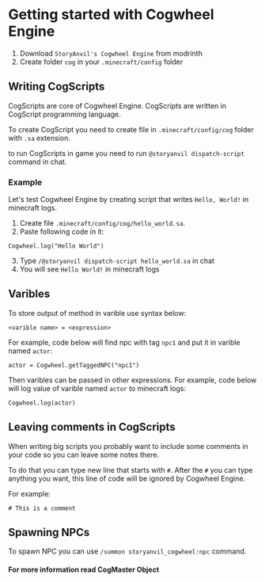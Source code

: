 # Getting started with Cogwheel Engine
1. Download `StoryAnvil's Cogwheel Engine` from modrinth
2. Create folder `cog` in your `.minecraft/config` folder

## Writing CogScripts
CogScripts are core of Cogwheel Engine. CogScripts are written in CogScript programming language.

To create CogScript you need to create file in `.minecraft/config/cog` folder with `.sa` extension.

to run CogScripts in game you need to run `@storyanvil dispatch-script` command in chat.

### Example
Let's test Cogwheel Engine by creating script that writes `Hello, World!` in minecraft logs.

1. Create file `.minecraft/config/cog/hello_world.sa`.
2. Paste following code in it:
```
Cogwheel.log("Hello World")
```
3. Type `/@storyanvil dispatch-script hello_world.sa` in chat
4. You will see `Hello World!` in minecraft logs

## Varibles
To store output of method in varible use syntax below:
```
<varible name> = <expression>
```

For example, code below will find npc with tag `npc1` and put it in varible named `actor`:
```
actor = Cogwheel.getTaggedNPC("npc1")
```

Then varibles can be passed in other expressions.
For example, code below will log value of varible named `actor` to minecraft logs:
```
Cogwheel.log(actor)
```

## Leaving comments in CogScripts
When writing big scripts you probably want to include some comments in your code so you can leave some notes there.

To do that you can type new line that starts with `#`. After the `#` you can type anything you want, this line of code will be ignored by Cogwheel Engine.

For example:
```
# This is a comment
```

## Spawning NPCs
To spawn NPC you can use `/summon storyanvil_cogwheel:npc` command.

#### For more information read <a onclick="$story.to('/wiki/wiki.html?p=wiki/projects/cogwheel/specs/cogmaster.sa.json')">CogMaster Object</a>
